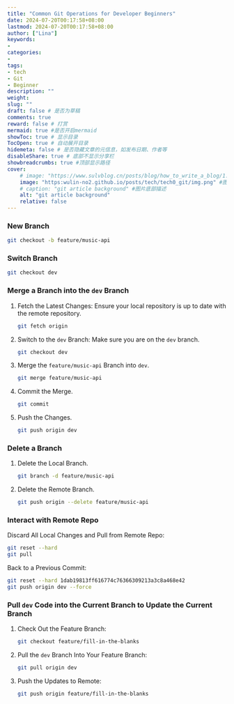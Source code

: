 ```yaml
---
title: "Common Git Operations for Developer Beginners"
date: 2024-07-20T00:17:58+08:00
lastmod: 2024-07-20T00:17:58+08:00
author: ["Lina"]
keywords: 
- 
categories: 
- 
tags: 
- tech
- Git
- Beginner
description: ""
weight:
slug: ""
draft: false # 是否为草稿
comments: true
reward: false # 打赏
mermaid: true #是否开启mermaid
showToc: true # 显示目录
TocOpen: true # 自动展开目录
hidemeta: false # 是否隐藏文章的元信息，如发布日期、作者等
disableShare: true # 底部不显示分享栏
showbreadcrumbs: true #顶部显示路径
cover:
    # image: "https://www.sulvblog.cn/posts/blog/how_to_write_a_blog/1.png" #图片路径例如：posts/tech/123/123.png
    image: "https:wulin-no2.github.io/posts/tech/tech0_git/img.png" #图片路径例如：posts/tech/123/123.png
    # caption: "git article background" #图片底部描述
    alt: "git article background"
    relative: false
---
```



### New Branch
```bash
git checkout -b feature/music-api
```

### Switch Branch

```bash
git checkout dev
```

### Merge a Branch into the `dev` Branch

1. Fetch the Latest Changes: Ensure your local repository is up to date with the remote repository.
   ```bash
   git fetch origin
   ```
2. Switch to the `dev` Branch: Make sure you are on the `dev` branch.
   ```bash
   git checkout dev
   ```
3. Merge the `feature/music-api` Branch into `dev`.
   ```bash
   git merge feature/music-api
   ```
4. Commit the Merge.
   ```bash
   git commit
   ```
5. Push the Changes.
   ```bash
   git push origin dev
   ```

### Delete a Branch

1. Delete the Local Branch.
   ```bash
   git branch -d feature/music-api
   ```
2. Delete the Remote Branch.
   ```bash
   git push origin --delete feature/music-api
   ```

### Interact with Remote Repo

Discard All Local Changes and Pull from Remote Repo:
```bash
git reset --hard
git pull
```

Back to a Previous Commit:
```bash
git reset --hard 1dab19813ff616774c76366309213a3c8a468e42
git push origin dev --force
```

### Pull `dev` Code into the Current Branch to Update the Current Branch

1. Check Out the Feature Branch:
   ```bash
   git checkout feature/fill-in-the-blanks
   ```
2. Pull the `dev` Branch Into Your Feature Branch:
   ```bash
   git pull origin dev
   ```
3. Push the Updates to Remote:
   ```bash
   git push origin feature/fill-in-the-blanks
   ```
